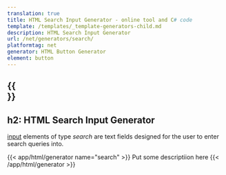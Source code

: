```yaml
---
translation: true
title: HTML Search Input Generator - online tool and C# code
template: /templates/_template-generators-child.md
description: HTML Search Input Generator
url: /net/generators/search/
platformtag: net
generator: HTML Button Generator
element: button
---
```


{{<section overview>}}
---
h2: HTML Search Input Generator
---

[input](https://html.spec.whatwg.org/multipage/input.html#the-input-element) elements of type *search* are text fields designed for the user to enter search queries into.

{{< app/html/generator name="search" >}}
Put some descriptiion here
{{< /app/html/generator >}}
